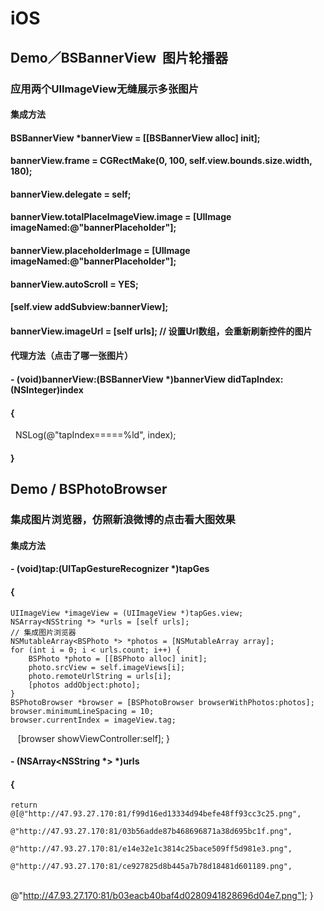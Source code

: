 # iOS
## Demo／BSBannerView  图片轮播器
### 应用两个UIImageView无缝展示多张图片
#### 集成方法 
#### BSBannerView *bannerView = [[BSBannerView alloc] init];
#### bannerView.frame = CGRectMake(0, 100, self.view.bounds.size.width, 180);
#### bannerView.delegate = self;
#### bannerView.totalPlaceImageView.image = [UIImage imageNamed:@"bannerPlaceholder"];
#### bannerView.placeholderImage = [UIImage imageNamed:@"bannerPlaceholder"];
#### bannerView.autoScroll = YES; 
#### [self.view addSubview:bannerView];
#### bannerView.imageUrl = [self urls]; // 设置Url数组，会重新刷新控件的图片

#### 代理方法（点击了哪一张图片）
#### - (void)bannerView:(BSBannerView *)bannerView didTapIndex:(NSInteger)index
#### {
    NSLog(@"tapIndex=====%ld", index);
#### }


## Demo / BSPhotoBrowser
### 集成图片浏览器，仿照新浪微博的点击看大图效果
#### 集成方法
#### - (void)tap:(UITapGestureRecognizer *)tapGes
#### {
    UIImageView *imageView = (UIImageView *)tapGes.view;
    NSArray<NSString *> *urls = [self urls];  
    // 集成图片浏览器
    NSMutableArray<BSPhoto *> *photos = [NSMutableArray array];
    for (int i = 0; i < urls.count; i++) {
        BSPhoto *photo = [[BSPhoto alloc] init];
        photo.srcView = self.imageViews[i];
        photo.remoteUrlString = urls[i];
        [photos addObject:photo];
    }
    BSPhotoBrowser *browser = [BSPhotoBrowser browserWithPhotos:photos];
    browser.minimumLineSpacing = 10;
    browser.currentIndex = imageView.tag;
    [browser showViewController:self];
    }
#### - (NSArray<NSString *> *)urls
#### {
    return @[@"http://47.93.27.170:81/f99d16ed13334d94befe48ff93cc3c25.png",
             @"http://47.93.27.170:81/03b56adde87b468696871a38d695bc1f.png",
             @"http://47.93.27.170:81/e14e32e1c3814c25bace509ff5d981e3.png",
             @"http://47.93.27.170:81/ce927825d8b445a7b78d18481d601189.png",
             @"http://47.93.27.170:81/b03eacb40baf4d0280941828696d04e7.png"];
      }

